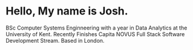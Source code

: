 <h1> Hello, My name is Josh. </h1>

BSc Computer Systems Enginneering with a year in Data Analytics at the University of Kent.
Recently Finishes Capita NOVUS Full Stack Software Development Stream.
Based in London.

<!---
JoshNarindra/JoshNarindra is a ✨ special ✨ repository because its `README.md` (this file) appears on your GitHub profile.
You can click the Preview link to take a look at your changes.
--->
